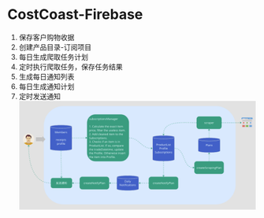 # CostCoast-Firebase
1. 保存客户购物收据
2. 创建产品目录-订阅项目
3. 每日生成爬取任务计划
4. 定时执行爬取任务，保存任务结果
6. 生成每日通知列表
7. 每日生成通知计划
8. 定时发送通知
![示意图](doc/Schematic.png)
